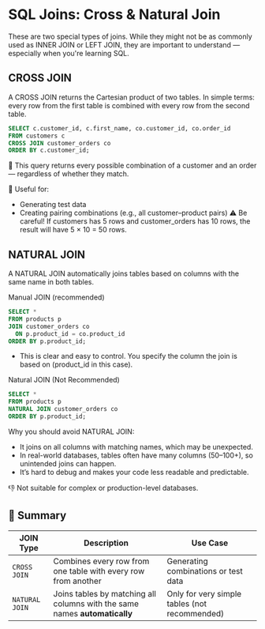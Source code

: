 # SQL Joins: Cross & Natural Join
These are two special types of joins. While they might not be as commonly used as INNER JOIN or LEFT JOIN, they are important to understand — especially when you're learning SQL.

## CROSS JOIN
A CROSS JOIN returns the Cartesian product of two tables.
In simple terms: every row from the first table is combined with every row from the second table.

```sql
SELECT c.customer_id, c.first_name, co.customer_id, co.order_id
FROM customers c
CROSS JOIN customer_orders co
ORDER BY c.customer_id;
```
📌 This query returns every possible combination of a customer and an order — regardless of whether they match.

🧠 Useful for:
- Generating test data
- Creating pairing combinations (e.g., all customer–product pairs)
⚠️ Be careful! If customers has 5 rows and customer_orders has 10 rows, the result will have 5 × 10 = 50 rows.

## NATURAL JOIN
A NATURAL JOIN automatically joins tables based on columns with the same name in both tables.

Manual JOIN (recommended)
```sql
SELECT *
FROM products p
JOIN customer_orders co
  ON p.product_id = co.product_id
ORDER BY p.product_id;
```
- This is clear and easy to control. You specify the column the join is based on (product_id in this case).

Natural JOIN (Not Recommended)
```sql
SELECT *
FROM products p
NATURAL JOIN customer_orders co
ORDER BY p.product_id;
```
Why you should avoid NATURAL JOIN:
- It joins on all columns with matching names, which may be unexpected.
- In real-world databases, tables often have many columns (50–100+), so unintended joins can happen.
- It’s hard to debug and makes your code less readable and predictable.

👎 Not suitable for complex or production-level databases.

## 💬 Summary
| JOIN Type      | Description                                                                | Use Case                                      |
| -------------- | -------------------------------------------------------------------------- | --------------------------------------------- |
| `CROSS JOIN`   | Combines every row from one table with every row from another              | Generating combinations or test data          |
| `NATURAL JOIN` | Joins tables by matching all columns with the same names **automatically** | Only for very simple tables (not recommended) |

